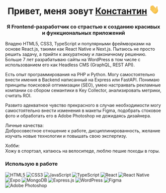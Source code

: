 <h1 align="center">Привет, меня зовут <a href="https://seomix.ru/" target="_blank">Константин</a> 
<img src="https://github.com/altwebga/altwebga/raw/main/img/Hi.gif" height="32"/></h1>
<h3 align="center">Я Frontend-разработчик со страстью к созданию красивых и функциональных приложений</h3> 

Владею HTML5, CSS3, TypeScript и популярными фреймворками на основе React.js, такими как React Native и Next.js. Пытаюсь не просто решить задачу, а прийти к аккуратному и лаконичному решению. Больше 7 лет разрабатываю сайты на WordPress в том числе c использованием его как Headless CMS (GraphQL, REST API).

Есть опыт программирования на PHP и Python. Могу самостоятельно внести имения в Backend написанный на Express или FastAPI.
Понимаю принципы поисковой оптимизации (SEO), умею настраивать рекламные компании со сбором семантики в Key Collector, анализировать метрики, считать ROI.

Развито адекватное чувство прекрасного в случае необходимости могу самостоятельно внести изменения в макеты Figma, подобрать стоковое фото и обработать его в Adobe Photoshop не дожидаясь дизайнера.

Личные качества:  
Добросовестное отношение к работе, дисциплинированность, желание изучать новые технологии и повышать свою экспертизу.

Хобби:  
Хожу в спортзал, катаюсь на велосипеде, люблю пешие походы в горы.

### Использую в работе
![HTML5](https://img.shields.io/badge/html5-%23E34F26.svg?style=for-the-badge&logo=html5&logoColor=white)
![CSS3](https://img.shields.io/badge/css3-%231572B6.svg?style=for-the-badge&logo=css3&logoColor=white)
![JavaScript](https://img.shields.io/badge/javascript-%23323330.svg?style=for-the-badge&logo=javascript&logoColor=%23F7DF1E)
![TypeScript](https://img.shields.io/badge/typescript-%23007ACC.svg?style=for-the-badge&logo=typescript&logoColor=white)
![React](https://img.shields.io/badge/react-%2320232a.svg?style=for-the-badge&logo=react&logoColor=%2361DAFB)
![React Native](https://img.shields.io/badge/react_native-%2320232a.svg?style=for-the-badge&logo=react&logoColor=%2361DAFB)
![Expo](https://img.shields.io/badge/expo-1C1E24?style=for-the-badge&logo=expo&logoColor=#D04A37)
![MongoDB](https://img.shields.io/badge/MongoDB-%234ea94b.svg?style=for-the-badge&logo=mongodb&logoColor=white)
![Express.js](https://img.shields.io/badge/express.js-%23404d59.svg?style=for-the-badge&logo=express&logoColor=%2361DAFB)
![WordPress](https://img.shields.io/badge/WordPress-%23117AC9.svg?style=for-the-badge&logo=WordPress&logoColor=white)
![Figma](https://img.shields.io/badge/figma-%23F24E1E.svg?style=for-the-badge&logo=figma&logoColor=white)
![Adobe Photoshop](https://img.shields.io/badge/adobe%20photoshop-%2331A8FF.svg?style=for-the-badge&logo=adobe%20photoshop&logoColor=white)
